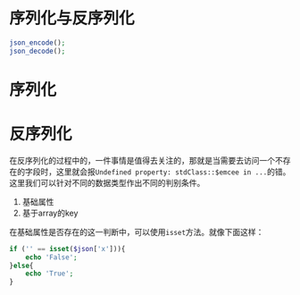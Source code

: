 # 序列化与反序列化
```php
json_encode();
json_decode();
```

# 序列化

# 反序列化
在反序列化的过程中的，一件事情是值得去关注的，那就是当需要去访问一个不存在的字段时，这里就会报`Undefined property: stdClass::$emcee in ...`的错。这里我们可以针对不同的数据类型作出不同的判别条件。
1. 基础属性
2. 基于array的key

在基础属性是否存在的这一判断中，可以使用`isset`方法。就像下面这样：
```php
if ('' == isset($json['x'])){
    echo 'False';
}else{
    echo 'True';
}
```
